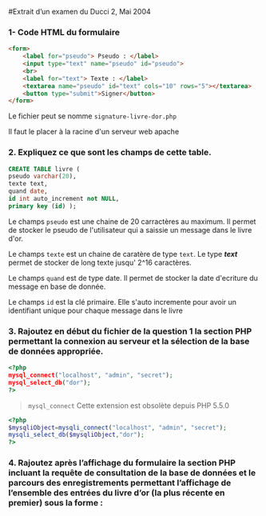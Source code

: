 #Extrait d’un examen du Ducci 2, Mai 2004

### 1- Code HTML du formulaire

```html
<form>
    <label for="pseudo"> Pseudo : </label>
    <input type="text" name="pseudo" id="pseudo">
    <br>
    <label for="text"> Texte : </label>
    <textarea name="pseudo" id="text" cols="10" rows="5"></textarea>
    <button type="submit">Signer</button>
</form>
```
Le fichier peut se nomme `signature-livre-dor.php`

Il faut le placer à la racine d'un serveur web apache

### 2. Expliquez ce que sont les champs de cette table.

```sql
CREATE TABLE livre ( 
pseudo varchar(20),
texte text,
quand date,
id int auto_increment not NULL,
primary key (id) );
```
 
Le champs `pseudo`  est une chaine de 20 carractères  au maximum. 
Il permet de stocker le pseudo de l'utilisateur qui a saissie un message dans le livre d'or.

Le champs `texte` est un chaine de caratère de type `text`. 
Le type _**text**_ permet de stocker de long texte jusqu' 2^16 caractères.

Le champs `quand`  est de type date. 
Il permet de stocker la date d'ecriture du message en base de donnée.

Le champs `id`  est la clé primaire.
Elle s'auto incremente pour avoir un identifiant unique pour chaque message dans le livre 

### 3. Rajoutez en début du fichier de la question 1 la section PHP permettant la connexion au serveur et la sélection de la base de données appropriée.
```php
<?php
mysql_connect("localhost", "admin", "secret");
mysql_select_db("dor");
?>
```
> `mysql_connect` Cette extension est obsolète depuis PHP 5.5.0
```php
<?php
$mysqliObject=mysqli_connect("localhost", "admin", "secret");
mysqli_select_db($mysqliObject,"dor");
?>
```

### 4. Rajoutez après l’affichage du formulaire la section PHP incluant la requête de consultation de la base de données et le parcours des enregistrements permettant l’affichage de l’ensemble des entrées du livre d’or (la plus récente en premier) sous la forme :

